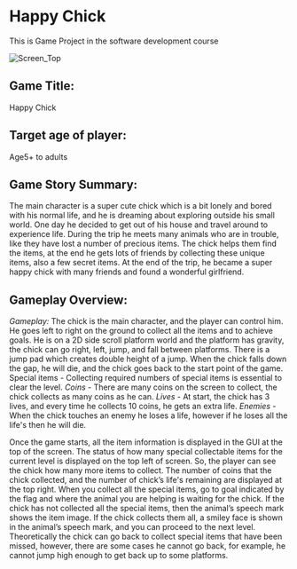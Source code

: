 # Happy Chick
This is Game Project in the software development course

![Screen_Top](https://user-images.githubusercontent.com/79613044/236743899-4455585d-66ca-4ec8-b7de-ac7b9f24586c.png)

## Game Title: 
Happy Chick

## Target age of player:
Age5+ to adults

## Game Story Summary:
The main character is a super cute chick which is a bit lonely and bored with his normal life, and he is dreaming about exploring outside his small world. One day he decided to get out of his house and travel around to experience life. During the trip he meets many animals who are in trouble, like they have lost a number of precious items. The chick helps them find the items, at the end he gets lots of friends by collecting these unique items, also a few secret items. At the end of the trip, he became a super happy chick with many friends and found a wonderful girlfriend.

## Gameplay Overview:
*Gameplay:* The chick is the main character, and the player can control him. He goes left to right on the ground to collect all the items and to achieve goals. He is on a 2D side scroll platform world and the platform has gravity, the chick can go right, left, jump, and fall between platforms. There is a jump pad which creates double height of a jump. When the chick falls down the gap, he will die, and the chick goes back to the start point of the game.
Special items - Collecting required numbers of special items is essential to clear the level. 
*Coins* - There are many coins on the screen to collect, the chick collects as many coins as he can.
*Lives* - At start, the chick has 3 lives, and every time he collects 10 coins, he gets an extra life.
*Enemies* - When the chick touches an enemy he loses a life, however if he loses all the life's then he will die.

Once the game starts, all the item information is displayed in the GUI at the top of the screen. The status of how many special collectable items for the current level is displayed on the top left of screen. So, the player can see the chick how many more items to collect. The number of coins that the chick collected, and the number of chick’s life's remaining are displayed at the top right. 
When you collect all the special items, go to goal indicated by the flag and where the animal you are helping is waiting for the chick. If the chick has not collected all the special items, then the animal’s speech mark shows the item image. If the chick collects them all, a smiley face is shown in the animal’s speech mark, and you can proceed to the next level. Theoretically the chick can go back to collect special items that have been missed, however, there are some cases he cannot go back, for example, he cannot jump high enough to get back up to some platforms.

